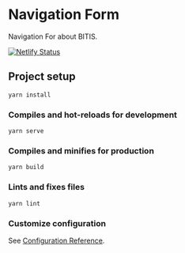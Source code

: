 # Navigation Form
Navigation For about BITIS.

[![Netlify Status](https://api.netlify.com/api/v1/badges/7fd10f55-ea7f-4f62-a1ce-a874791b2429/deploy-status)](https://app.netlify.com/sites/bitis/deploys)

## Project setup
```
yarn install
```

### Compiles and hot-reloads for development
```
yarn serve
```

### Compiles and minifies for production
```
yarn build
```

### Lints and fixes files
```
yarn lint
```

### Customize configuration
See [Configuration Reference](https://cli.vuejs.org/config/).
